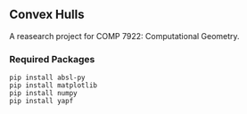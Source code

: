 ## Convex Hulls
A reasearch project for COMP 7922: Computational Geometry.

### Required Packages

```shell
pip install absl-py
pip install matplotlib
pip install numpy
pip install yapf
```